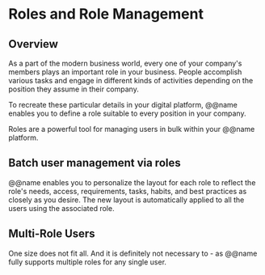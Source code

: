 # Roles and Role Management

## Overview

As a part of the modern business world, every one of your company's members plays an important role in your business. 
People accomplish various tasks and engage in different kinds of activities depending on the position they assume in their company.  

To recreate these particular details in your digital platform, @@name enables you to define a role suitable to every position in your company.  

Roles are a powerful tool for managing users in bulk within your @@name platform.  

## Batch user management via roles

@@name enables you to personalize the layout for each role to reflect the role's needs, access, requirements, tasks, habits, and best practices as closely as you desire. 
The new layout is automatically applied to all the users using the associated role.  

## Multi-Role Users

One size does not fit all. 
And it is definitely not necessary to - as @@name fully supports multiple roles for any single user.  

